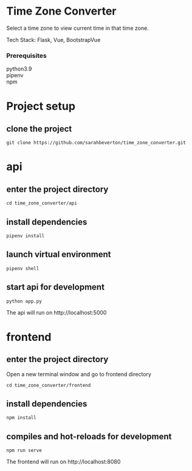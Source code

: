 # Time Zone Converter
Select a time zone to view current time in that time zone. 

Tech Stack: Flask, Vue, BootstrapVue

### Prerequisites
python3.9\
pipenv\
npm

# Project setup

## clone the project
```
git clone https://github.com/sarahbeverton/time_zone_converter.git
```

# api

## enter the project directory
```
cd time_zone_converter/api
```

## install dependencies
```
pipenv install
```

## launch virtual environment
```
pipenv shell
```

## start api for development
```
python app.py
```

The api will run on http://localhost:5000


# frontend

## enter the project directory
Open a new terminal window and go to frontend directory
```
cd time_zone_converter/frontend
```

## install dependencies
```
npm install
```

## compiles and hot-reloads for development
```
npm run serve
```

The frontend will run on http://localhost:8080

